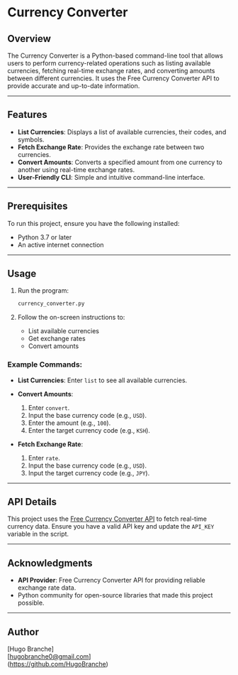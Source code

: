 # Currency Converter

## Overview
The Currency Converter is a Python-based command-line tool that allows users to perform currency-related operations such as listing available currencies, fetching real-time exchange rates, and converting amounts between different currencies. It uses the Free Currency Converter API to provide accurate and up-to-date information.

---

## Features
- **List Currencies**: Displays a list of available currencies, their codes, and symbols.
- **Fetch Exchange Rate**: Provides the exchange rate between two currencies.
- **Convert Amounts**: Converts a specified amount from one currency to another using real-time exchange rates.
- **User-Friendly CLI**: Simple and intuitive command-line interface.

---

## Prerequisites
To run this project, ensure you have the following installed:
- Python 3.7 or later
- An active internet connection



---

## Usage
1. Run the program:
   ```bash
   currency_converter.py
   ```

2. Follow the on-screen instructions to:
   - List available currencies
   - Get exchange rates
   - Convert amounts

### Example Commands:
- **List Currencies**:
  Enter `list` to see all available currencies.

- **Convert Amounts**:
  1. Enter `convert`.
  2. Input the base currency code (e.g., `USD`).
  3. Enter the amount (e.g., `100`).
  4. Enter the target currency code (e.g., `KSH`).

- **Fetch Exchange Rate**:
  1. Enter `rate`.
  2. Input the base currency code (e.g., `USD`).
  3. Input the target currency code (e.g., `JPY`).

---

## API Details
This project uses the [Free Currency Converter API](https://free.currencyconverterapi.com/) to fetch real-time currency data. Ensure you have a valid API key and update the `API_KEY` variable in the script.

---

## Acknowledgments
- **API Provider**: Free Currency Converter API for providing reliable exchange rate data.
- Python community for open-source libraries that made this project possible.

---

## Author
[Hugo Branche]  
[hugobranche0@gmail.com]  
(https://github.com/HugoBranche)

